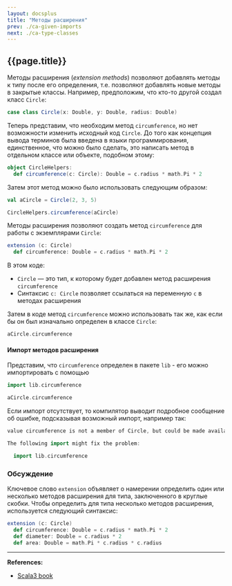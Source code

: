 ```yaml
---
layout: docsplus
title: "Методы расширения"
prev: ./ca-given-imports
next: ./ca-type-classes
---
```


## {{page.title}}

Методы расширения (_extension methods_) позволяют добавлять методы к типу после его определения, 
т.е. позволяют добавлять новые методы в закрытые классы. 
Например, предположим, что кто-то другой создал класс `Circle`:

```scala
case class Circle(x: Double, y: Double, radius: Double)
```

Теперь представим, что необходим метод `circumference`, но нет возможности изменить исходный код `Circle`. 
До того как концепция вывода терминов была введена в языки программирования, 
единственное, что можно было сделать, это написать метод в отдельном классе или объекте, подобном этому:

```scala
object CircleHelpers:
  def circumference(c: Circle): Double = c.radius * math.Pi * 2
```

Затем этот метод можно было использовать следующим образом:

```scala
val aCircle = Circle(2, 3, 5)

CircleHelpers.circumference(aCircle)
```

Методы расширения позволяют создать метод `circumference` для работы с экземплярами `Circle`:

```scala
extension (c: Circle)
  def circumference: Double = c.radius * math.Pi * 2
```

В этом коде:
- `Circle` — это тип, к которому будет добавлен метод расширения `circumference`
- Синтаксис `c: Circle` позволяет ссылаться на переменную `c` в методах расширения

Затем в коде метод `circumference` можно использовать так же, как если бы он был изначально определен в классе `Circle`:

```scala
aCircle.circumference
```

#### Импорт методов расширения

Представим, что `circumference` определен в пакете `lib` - его можно импортировать с помощью

```scala
import lib.circumference

aCircle.circumference
```

Если импорт отсутствует, то компилятор выводит подробное сообщение об ошибке, 
подсказывая возможный импорт, например так:

```scala
value circumference is not a member of Circle, but could be made available as an extension method.

The following import might fix the problem:

  import lib.circumference
```

### Обсуждение

Ключевое слово `extension` объявляет о намерении определить один или несколько методов расширения для типа, 
заключенного в круглые скобки. 
Чтобы определить для типа несколько методов расширения, используется следующий синтаксис:

```scala
extension (c: Circle)
  def circumference: Double = c.radius * math.Pi * 2
  def diameter: Double = c.radius * 2
  def area: Double = math.Pi * c.radius * c.radius
```


---

**References:**
- [Scala3 book](https://docs.scala-lang.org/scala3/book/ca-extension-methods.html)
